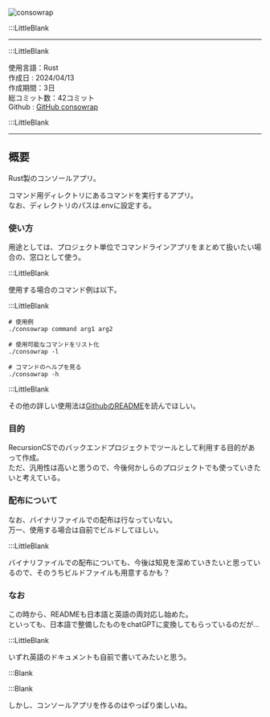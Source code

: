 
![consowrap](/pages/Products/page/consowrap/img/consowrap.jpg)  


:::LittleBlank  

---    

:::LittleBlank  

使用言語：Rust    
作成日 : 2024/04/13    
作成期間：3日    
総コミット数：42コミット    
Github : [GitHub consowrap](https://github.com/kip2/consowrap)    

:::LittleBlank  

---    

## 概要  

Rust製のコンソールアプリ。    

コマンド用ディレクトリにあるコマンドを実行するアプリ。  
なお、ディレクトリのパスは.envに設定する。  

### 使い方  

用途としては、プロジェクト単位でコマンドラインアプリをまとめて扱いたい場合の、窓口として使う。    

:::LittleBlank  

使用する場合のコマンド例は以下。

:::LittleBlank  

```shell    
# 使用例    
./consowrap command arg1 arg2    

# 使用可能なコマンドをリスト化    
./consowrap -l    

# コマンドのヘルプを見る    
./consowrap -h    
```    

:::LittleBlank  

その他の詳しい使用法は[GithubのREADME](https://github.com/kip2/consowrap)を読んでほしい。  

### 目的  

RecursionCSでのバックエンドプロジェクトでツールとして利用する目的があって作成。    
ただ、汎用性は高いと思うので、今後何かしらのプロジェクトでも使っていきたいと考えている。    

### 配布について  

なお、バイナリファイルでの配布は行なっていない。    
万一、使用する場合は自前でビルドしてほしい。  

:::LittleBlank  

バイナリファイルでの配布についても、今後は知見を深めていきたいと思っているので、そのうちビルドファイルも用意するかも？  

### なお  

この時から、READMEも日本語と英語の両対応し始めた。    
といっても、日本語で整備したものをchatGPTに変換してもらっているのだが...  

:::LittleBlank  

いずれ英語のドキュメントも自前で書いてみたいと思う。  


:::Blank  


:::Blank  

しかし、コンソールアプリを作るのはやっぱり楽しいね。    

